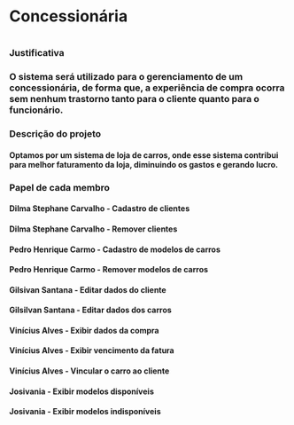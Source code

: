 # Concessionária
#
### Justificativa
### O sistema será utilizado para o gerenciamento de um concessionária, de forma que, a experiência de compra ocorra sem nenhum trastorno tanto para o cliente quanto para o funcionário.

### Descrição do projeto
#### Optamos por um sistema de loja de carros, onde esse sistema contribui para melhor faturamento da loja, diminuindo os gastos e gerando lucro.

### Papel de cada membro
#### Dilma Stephane Carvalho - Cadastro de clientes
#### Dilma Stephane Carvalho - Remover clientes
#### Pedro Henrique Carmo -  Cadastro de modelos de carros
#### Pedro Henrique Carmo - Remover modelos de carros
#### Gilsivan Santana - Editar dados do cliente
#### Gilsilvan Santana - Editar dados dos carros
#### Vinícius Alves - Exibir dados da compra
#### Vinícius Alves - Exibir vencimento da fatura
#### Vinícius Alves - Vincular o carro ao cliente
#### Josivania - Exibir modelos disponíveis
#### Josivania - Exibir modelos indisponíveis
